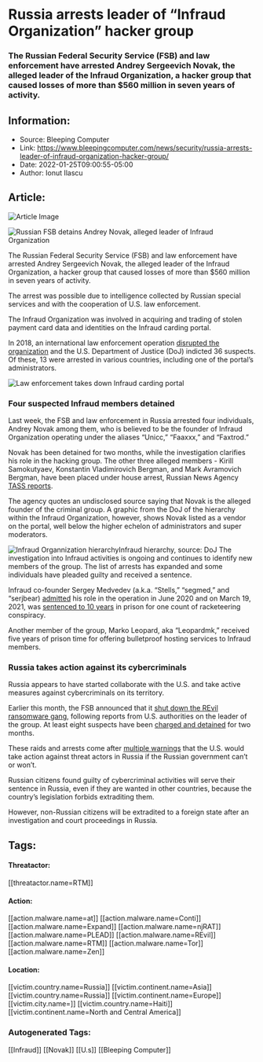 # Russia arrests leader of “Infraud Organization” hacker group
### The Russian Federal Security Service (FSB) and law enforcement have arrested Andrey Sergeevich Novak, the alleged leader of the Infraud Organization, a hacker group that caused losses of more than $560 million in seven years of activity.

## Information:
+ Source: Bleeping Computer
+ Link: https://www.bleepingcomputer.com/news/security/russia-arrests-leader-of-infraud-organization-hacker-group/
+ Date: 2022-01-25T09:00:55-05:00
+ Author: Ionut Ilascu


## Article:
![Article Image](https://www.bleepstatic.com/content/hl-images/2021/12/08/credit_card.jpg)

![Russian FSB detains Andrey Novak, alleged leader of Infraud Organization](https://www.bleepstatic.com/content/hl-images/2021/12/08/credit_card.jpg)


The Russian Federal Security Service (FSB) and law enforcement have arrested Andrey Sergeevich Novak, the alleged leader of the Infraud Organization, a hacker group that caused losses of more than $560 million in seven years of activity.


The arrest was possible due to intelligence collected by Russian special services and with the cooperation of U.S. law enforcement.


The Infraud Organization was involved in acquiring and trading of stolen payment card data and identities on the Infraud carding portal.


In 2018, an international law enforcement operation [disrupted the organization](https://www.bleepingcomputer.com/news/security/world-police-take-down-infraud-carding-operation/) and the U.S. Department of Justice (DoJ) indicted 36 suspects. Of these, 13 were arrested in various countries, including one of the portal’s administrators.


![Law enforcement takes down Infraud carding portal](https://www.bleepstatic.com/content/posts/2018/02/07/Infraud.jpg)


### Four suspected Infraud members detained


Last week, the FSB and law enforcement in Russia arrested four individuals, Andrey Novak among them, who is believed to be the founder of Infraud Organization operating under the aliases “Unicc,” “Faaxxx,” and “Faxtrod.”


Novak has been detained for two months, while the investigation clarifies his role in the hacking group. The other three alleged members - Kirill Samokutyaev, Konstantin Vladimirovich Bergman, and Mark Avramovich Bergman, have been placed under house arrest, Russian News Agency [TASS reports](https://tass.com/society/1391807).


The agency quotes an undisclosed source saying that Novak is the alleged founder of the criminal group. A graphic from the DoJ of the hierarchy within the Infraud Organization, however, shows Novak listed as a vendor on the portal, well below the higher echelon of administrators and super moderators.



![Infraud Organnization hierarchy](https://www.bleepstatic.com/images/news/u/1109292/2020/Infraud%20hierarchy.png)Infraud hierarchy, source: DoJ
The investigation into Infraud activities is ongoing and continues to identify new members of the group. The list of arrests has expanded and some individuals have pleaded guilty and received a sentence.


Infraud co-founder Sergey Medvedev (a.k.a. “Stells,” “segmed,” and “serjbear) [admitted](https://www.bleepingcomputer.com/news/security/admin-of-carding-portal-behind-568m-in-losses-pleads-guilty/) his role in the operation in June 2020 and on March 19, 2021, was [sentenced to 10 years](https://www.justice.gov/opa/pr/foreign-nationals-sentenced-roles-transnational-cybercrime-enterprise) in prison for one count of racketeering conspiracy.


Another member of the group, Marko Leopard, aka “Leopardmk,” received five years of prison time for offering bulletproof hosting services to Infraud members.


### Russia takes action against its cybercriminals


Russia appears to have started collaborate with the U.S. and take active measures against cybercriminals on its territory.


Earlier this month, the FSB announced that it [shut down the REvil ransomware gang](https://www.bleepingcomputer.com/news/security/russia-arrests-revil-ransomware-gang-members-seize-66-million/), following reports from U.S. authorities on the leader of the group. At least eight suspects have been [charged and detained](https://www.bleepingcomputer.com/news/security/russia-charges-8-suspected-revil-ransomware-gang-members/) for two months.


These raids and arrests come after [multiple warnings](https://www.bleepingcomputer.com/news/security/us-warns-of-action-against-ransomware-gangs-if-russia-refuses/) that the U.S. would take action against threat actors in Russia if the Russian government can’t or won’t.


Russian citizens found guilty of cybercriminal activities will serve their sentence in Russia, even if they are wanted in other countries, because the country’s legislation forbids extraditing them.


However, non-Russian citizens will be extradited to a foreign state after an investigation and court proceedings in Russia.





## Tags:

#### Threatactor:
[[threatactor.name=RTM]]

#### Action:
[[action.malware.name=at]] [[action.malware.name=Conti]] [[action.malware.name=Expand]] [[action.malware.name=njRAT]] [[action.malware.name=PLEAD]] [[action.malware.name=REvil]] [[action.malware.name=RTM]] [[action.malware.name=Tor]] [[action.malware.name=Zen]]

#### Location:
[[victim.country.name=Russia]] [[victim.continent.name=Asia]] [[victim.country.name=Russia]] [[victim.continent.name=Europe]] [[victim.city.name=]] [[victim.country.name=Haiti]] [[victim.continent.name=North and Central America]]

### Autogenerated Tags:
[[Infraud]] [[Novak]] [[U.s]] [[Bleeping Computer]]

